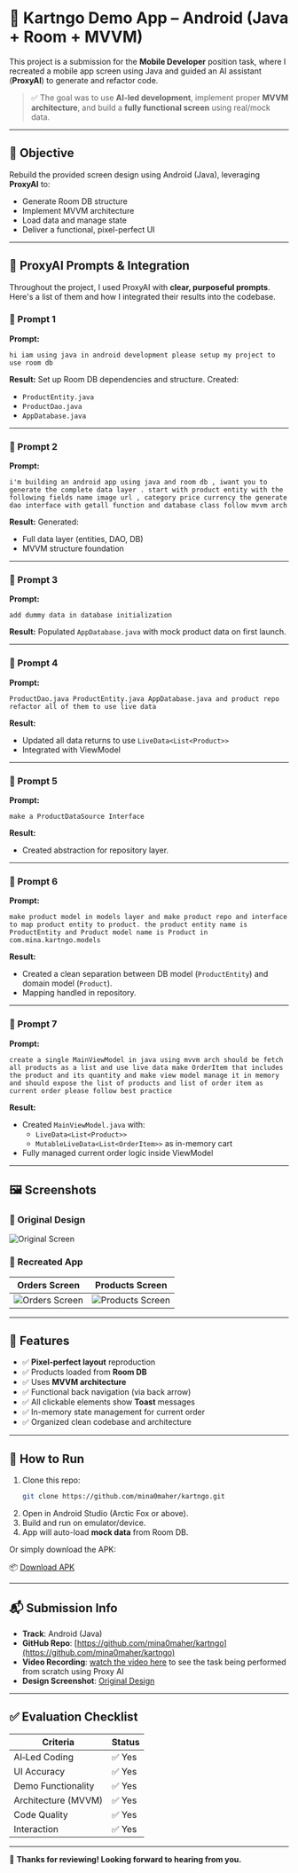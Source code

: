 # 📱 Kartngo Demo App – Android (Java + Room + MVVM)

This project is a submission for the **Mobile Developer** position task, where I recreated a mobile app screen using Java and guided an AI assistant (**ProxyAI**) to generate and refactor code.

> ✅ The goal was to use **AI-led development**, implement proper **MVVM architecture**, and build a **fully functional screen** using real/mock data.

---

## 🎯 Objective

Rebuild the provided screen design using Android (Java), leveraging **ProxyAI** to:
- Generate Room DB structure
- Implement MVVM architecture
- Load data and manage state
- Deliver a functional, pixel-perfect UI

---

## 🧠 ProxyAI Prompts & Integration

Throughout the project, I used ProxyAI with **clear, purposeful prompts**. Here's a list of them and how I integrated their results into the codebase.

### 🧩 Prompt 1
**Prompt:**
```
hi iam using java in android development please setup my project to use room db
```
**Result:**
Set up Room DB dependencies and structure. Created:
- `ProductEntity.java`
- `ProductDao.java`
- `AppDatabase.java`

---

### 🧩 Prompt 2
**Prompt:**
```
i'm building an android app using java and room db , iwant you to generate the complete data layer . start with product entity with the following fields name image url , category price currency the generate dao interface with getall function and database class follow mvvm arch
```
**Result:**
Generated:
- Full data layer (entities, DAO, DB)
- MVVM structure foundation

---

### 🧩 Prompt 3
**Prompt:**
```
add dummy data in database initialization
```
**Result:**
Populated `AppDatabase.java` with mock product data on first launch.

---

### 🧩 Prompt 4
**Prompt:**
```
ProductDao.java ProductEntity.java AppDatabase.java and product repo refactor all of them to use live data
```
**Result:**
- Updated all data returns to use `LiveData<List<Product>>`
- Integrated with ViewModel

---

### 🧩 Prompt 5
**Prompt:**
```
make a ProductDataSource Interface
```
**Result:**
- Created abstraction for repository layer.

---

### 🧩 Prompt 6
**Prompt:**
```
make product model in models layer and make product repo and interface to map product entity to product. the product entity name is ProductEntity and Product model name is Product in com.mina.kartngo.models
```
**Result:**
- Created a clean separation between DB model (`ProductEntity`) and domain model (`Product`).
- Mapping handled in repository.

---

### 🧩 Prompt 7
**Prompt:**
```
create a single MainViewModel in java using mvvm arch should be fetch all products as a list and use live data make OrderItem that includes the product and its quantity and make view model manage it in memory and should expose the list of products and list of order item as current order please follow best practice
```
**Result:**
- Created `MainViewModel.java` with:
  - `LiveData<List<Product>>`
  - `MutableLiveData<List<OrderItem>>` as in-memory cart
- Fully managed current order logic inside ViewModel

---

## 🖼️ Screenshots

### 🔷 Original Design

![Original Screen](https://github.com/mina0maher/kartngo/blob/master/screenShots/original_screen.jpg?raw=true)

### 🔶 Recreated App

| Orders Screen | Products Screen |
|---------------|-----------------|
| ![Orders Screen](https://github.com/mina0maher/kartngo/blob/master/screenShots/ordres_screen.jpg?raw=true) | ![Products Screen](https://github.com/mina0maher/kartngo/blob/master/screenShots/products_screen.jpg?raw=true) |

---

## 🧪 Features

- ✅ **Pixel-perfect layout** reproduction
- ✅ Products loaded from **Room DB**
- ✅ Uses **MVVM architecture**
- ✅ Functional back navigation (via back arrow)
- ✅ All clickable elements show **Toast** messages
- ✅ In-memory state management for current order
- ✅ Organized clean codebase and architecture

---

## 🚀 How to Run

1. Clone this repo:
   ```bash
   git clone https://github.com/mina0maher/kartngo.git
   ```
2. Open in Android Studio (Arctic Fox or above).
3. Build and run on emulator/device.
4. App will auto-load **mock data** from Room DB.

Or simply download the APK:

📦 [Download APK](https://github.com/mina0maher/kartngo/blob/master/apk/app-debug.apk?raw=true)

---

## 📬 Submission Info

- **Track**: Android (Java)
- **GitHub Repo**: [https://github.com/mina0maher/kartngo](https://github.com/mina0maher/kartngo)
- **Video Recording**: [watch the video here](https://youtu.be/f9NbI5dGx54) to see the task being performed from scratch using Proxy AI
- **Design Screenshot**: [Original Design](https://github.com/mina0maher/kartngo/blob/master/screenShots/original_screen.jpg?raw=true)

---

## ✅ Evaluation Checklist

| Criteria             | Status |
|----------------------|--------|
| AI‑Led Coding        | ✅ Yes |
| UI Accuracy          | ✅ Yes |
| Demo Functionality   | ✅ Yes |
| Architecture (MVVM)  | ✅ Yes |
| Code Quality         | ✅ Yes |
| Interaction          | ✅ Yes |

---

🎉 **Thanks for reviewing! Looking forward to hearing from you.**
